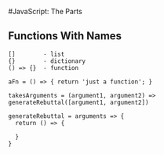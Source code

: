#JavaScript: The Parts
## Functions With Names

````
[]        - list
{}        - dictionary
() => {}  - function
````

````ES6
aFn = () => { return 'just a function'; }

takesArguments = (argument1, argument2) => generateRebuttal([argument1, argument2])

generateRebuttal = arguments => {
  return () => {

  }
}
````